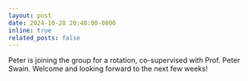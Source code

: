 ```yaml
---
layout: post
date: 2024-10-28 20:40:00-0800
inline: true
related_posts: false
---
```


Peter is joining the group for a rotation, co-supervised with Prof. Peter Swain. Welcome and looking forward to the 
next few weeks!